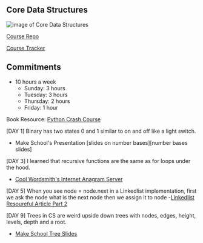 ## Core Data Structures
![image of Core Data Structures](/img/Streams_of_light.jpg)

[Course Repo](https://github.com/campbellmarianna/CS-1.3-Core-Data-Structures)

[Course Tracker](http://make.sc/cs13-progress)

## Commitments
- 10 hours a week
    - Sunday: 3 hours
    - Tuesday: 3 hours
    - Thursday: 2 hours
    - Friday: 1 hour

Book Resource: [Python Crash Course](http://bedford-computing.co.uk/learning/wp-content/uploads/2015/10/No.Starch.Python.Oct_.2015.ISBN_.1593276036.pdf)

[DAY 1] Binary has two states 0 and 1 similar to on and off like a light switch.
- Make School's Presentation [slides on number bases][number bases slides]

[DAY 3] I learned that recursive functions are the same as for loops under the hood.
- [Cool Wordsmith's Internet Anagram Server](http://www.wordsmith.org/anagram/)

[DAY 5] When you see node = node.next in a Linkedlist implementation, first we ask the node what is the next node then we assign it to node
-[Linkedlist Resoureful Article Part 2](https://medium.com/basecs/whats-a-linked-list-anyway-part-1-d8b7e6508b9d)

[DAY 9] Trees in CS are weird upside down trees with nodes, edges, height, levels, depth and a root.
- [Make School Tree Slides](https://github.com/campbellmarianna/Core-Data-Structures/blob/master/Lessons/slides/Trees.pdf)
